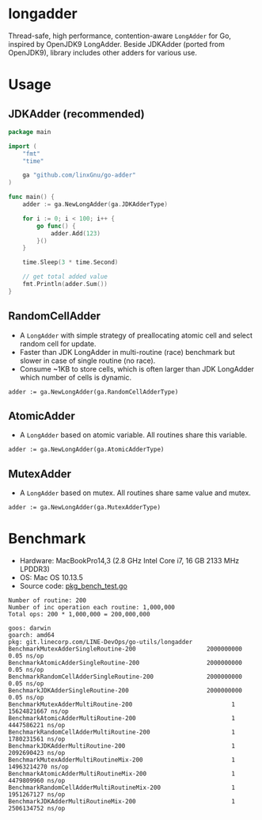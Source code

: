 # longadder

Thread-safe, high performance, contention-aware `LongAdder` for Go, inspired by OpenJDK9 LongAdder.
Beside JDKAdder (ported from OpenJDK9), library includes other adders for various use.

# Usage

## JDKAdder (recommended)

```go
package main

import (
	"fmt"
	"time"

	ga "github.com/linxGnu/go-adder"
)

func main() {
	adder := ga.NewLongAdder(ga.JDKAdderType)

	for i := 0; i < 100; i++ {
		go func() {
			adder.Add(123)
		}()
	}

	time.Sleep(3 * time.Second)

	// get total added value
	fmt.Println(adder.Sum()) 
}
```

## RandomCellAdder

* A `LongAdder` with simple strategy of preallocating atomic cell and select random cell for update.
* Faster than JDK LongAdder in multi-routine (race) benchmark but slower in case of single routine (no race).
* Consume ~1KB to store cells, which is often larger than JDK LongAdder which number of cells is dynamic.

```
adder := ga.NewLongAdder(ga.RandomCellAdderType)
```

## AtomicAdder

* A `LongAdder` based on atomic variable. All routines share this variable.

```
adder := ga.NewLongAdder(ga.AtomicAdderType)
```

## MutexAdder

* A `LongAdder` based on mutex. All routines share same value and mutex.

```
adder := ga.NewLongAdder(ga.MutexAdderType)
```

# Benchmark

* Hardware: MacBookPro14,3 (2.8 GHz Intel Core i7, 16 GB 2133 MHz LPDDR3)
* OS: Mac OS 10.13.5
* Source code: [pkg_bench_test.go](https://git.linecorp.com/LINE-DevOps/go-utils/blob/master/longadder/pkg_bench_test.go)

```
Number of routine: 200
Number of inc operation each routine: 1,000,000
Total ops: 200 * 1,000,000 = 200,000,000
```
```
goos: darwin
goarch: amd64
pkg: git.linecorp.com/LINE-DevOps/go-utils/longadder
BenchmarkMutexAdderSingleRoutine-200                    2000000000               0.05 ns/op
BenchmarkAtomicAdderSingleRoutine-200                   2000000000               0.05 ns/op
BenchmarkRandomCellAdderSingleRoutine-200               2000000000               0.05 ns/op
BenchmarkJDKAdderSingleRoutine-200                      2000000000               0.05 ns/op
BenchmarkMutexAdderMultiRoutine-200                            1        15624821667 ns/op
BenchmarkAtomicAdderMultiRoutine-200                           1        4447586221 ns/op
BenchmarkRandomCellAdderMultiRoutine-200                       1        1780231561 ns/op
BenchmarkJDKAdderMultiRoutine-200                              1        2092690423 ns/op
BenchmarkMutexAdderMultiRoutineMix-200                         1        14963214270 ns/op
BenchmarkAtomicAdderMultiRoutineMix-200                        1        4479809960 ns/op
BenchmarkRandomCellAdderMultiRoutineMix-200                    1        1951267127 ns/op
BenchmarkJDKAdderMultiRoutineMix-200                           1        2506134752 ns/op
```
